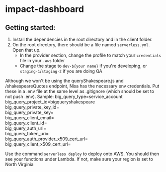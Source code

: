# impact-dashboard
Getting started:
---

1. Install the dependencies in the root directory and in the client folder.
2. On the root directory, there should be a file named ```serverless.yml```. Open that up. 
    * In the provider section, change the profile to match your ```credentials``` file in your ```.aws``` folder
    * Change the stage to ```dev-${your name}``` if you're developing, or ```staging-1```/```staging-2``` if you are doing QA
    
Although we won't be using the queryShakespeare.js and /shakespeareQuotes endpoint, Nisa has the necessary env credentials. Put these in a .env file at the same level as .gitignore (which should be set to not push .env). Sample:
big_query_type=service_account  
big_query_project_id=bigqueryshakespeare  
big_query_private_key_id=  
big_query_private_key=  
big_query_client_email=  
big_query_client_id=  
big_query_auth_uri=  
big_query_token_uri=  
big_query_auth_provider_x509_cert_url=  
big_query_client_x509_cert_url=  


Use the command ```serverless deploy``` to deploy onto AWS. You should then see your functions under Lambda. If not, make sure your region is set to North Virginia
